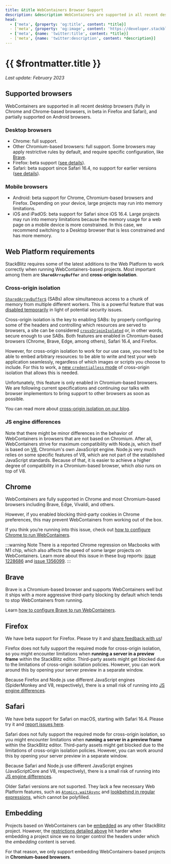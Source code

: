 ```yaml
---
title: &title WebContainers Browser Support
description: &description WebContainers are supported in all recent desktop browsers (fully in Chrome and Chrome-based browsers, in beta in Firefox and Safari), and partially supported on Android browsers.
head:
  - ['meta', {property: 'og:title', content: *title}]
  - ['meta', {property: 'og:image', content: 'https://developer.stackblitz.com/img/og/webcontainer-browser-support.png'}]
  - ['meta', {name: 'twitter:title', content: *title}]
  - ['meta', {name: 'twitter:description', content: *description}]
---
```


# {{ $frontmatter.title }}

_Last update: February 2023_

## Supported browsers

WebContainers are supported in all recent desktop browsers (fully in Chrome and Chrome-based browsers, in beta in Firefox and Safari), and partially supported on Android browsers.

### Desktop browsers

- Chrome: full support.
- Other Chromium-based browsers: full support. Some browsers may apply restrictive rules by default, and require specific configuration, like [Brave](#brave).
- Firefox: beta support ([see details](#firefox)).
- Safari: beta support since Safari 16.4, no support for earlier versions ([see details](#safari)).

### Mobile browsers

- Android: beta support for Chrome, Chromium-based browsers and Firefox. Depending on your device, large projects may run into memory limitations.
- iOS and iPadOS: beta support for Safari since iOS 16.4. Large projects may run into memory limitations because the memory usage for a web page on a mobile device is more constrained. In this case, we recommend switching to a Desktop browser that is less constrained and has more memory.

## Web Platform requirements

StackBlitz requires some of the latest additions to the Web Platform to work correctly when running WebContainers-based projects. Most important among them are **`SharedArrayBuffer`** and **cross-origin isolation**.

### Cross-origin isolation

[`SharedArrayBuffer`s](https://developer.mozilla.org/en-US/docs/Web/JavaScript/Reference/Global_Objects/SharedArrayBuffer) (SABs) allow simultaneous access to a chunk of memory from multiple different workers. This is a powerful feature that was [disabled temporarily](https://developer.mozilla.org/en-US/docs/Web/JavaScript/Reference/Global_Objects/SharedArrayBuffer#security_requirements) in light of potential security issues.

Cross-origin isolation is the key to enabling SABs: by properly configuring some of the headers and controlling which resources are served to browsers, a site can be considered [`crossOriginIsolated`](https://developer.mozilla.org/en-US/docs/Web/API/crossOriginIsolated) or, in other words, secure enough to use SABs. Both features are enabled in Chromium-based browsers (Chrome, Brave, Edge, among others), Safari 16.4, and Firefox.

However, for cross-origin isolation to work for our use case, you need to be able to embed arbitrary resources: to be able to write and test your web application seamlessly, regardless of which images or scripts you choose to include. For this to work, a [new `credentialless` mode](https://developer.mozilla.org/en-US/docs/Web/HTTP/Headers/Cross-Origin-Embedder-Policy#credentialless) of cross-origin isolation that allows this is needed.

Unfortunately, this feature is only enabled in Chromium-based browsers. We are following current specifications and continuing our talks with browser implementors to bring support to other browsers as soon as possible.

You can read more about [cross-origin isolation on our blog](https://blog.stackblitz.com/posts/cross-browser-with-coop-coep/).

### JS engine differences

Note that there might be minor differences in the behavior of WebContainers in browsers that are not based on Chromium. After all, WebContainers strive for maximum compatibility with Node.js, which itself is based on [V8](https://v8.dev/), Chromium's own JavaScript engine. Node.js very much relies on some specific features of V8, which are not part of the established JavaScript standards. Because of that, it is easier to achieve a higher degree of compatibility in a Chromium-based browser, which _also_ runs on top of V8.

## Chrome

WebContainers are fully supported in Chrome and most Chromium-based browsers including Brave, Edge, Vivaldi, and others.

However, if you enabled blocking third-party cookies in Chrome preferences, this may prevent WebContainers from working out of the box.

If you think you’re running into this issue, check out [how to configure Chrome to run WebContainers](/platform/webcontainers/browser-config#chrome-service-workers).

:::warning Note
There is a reported Chrome regression on Macbooks with M1 chip, which also affects the speed of some larger projects on WebContainers. Learn more about this issue in these bug reports: [issue 1228686](https://bugs.chromium.org/p/chromium/issues/detail?id=1228686) and [issue 1356099](https://bugs.chromium.org/p/chromium/issues/detail?id=1356099).
:::

## Brave

Brave is a Chromium-based browser and supports WebContainers well but it ships with a more aggressive third-party blocking by default which tends to stop WebContainers from running.

Learn [how to configure Brave to run WebContainers](/platform/webcontainers/browser-config#brave-service-workers).

## Firefox

We have beta support for Firefox. Please try it and [share feedback with us](https://github.com/stackblitz/webcontainer-core/issues/new/choose)!

Firefox does not fully support the required mode for cross-origin isolation, so you might encounter limitations when **running a server in a preview frame** within the StackBlitz editor. Third-party assets might get blocked due to the limitations of cross-origin isolation policies. However, you can work around this by opening your server preview in a separate window.

Because Firefox and Node.js use different JavaScript engines (SpiderMonkey and V8, respectively), there is a small risk of running into [JS engine differences](#js-engine-differences).

## Safari

We have beta support for Safari on macOS, starting with Safari 16.4. Please try it and [report issues here](https://github.com/stackblitz/webcontainer-core/issues/new/choose).

Safari does not fully support the required mode for cross-origin isolation, so you might encounter limitations when **running a server in a preview frame** within the StackBlitz editor. Third-party assets might get blocked due to the limitations of cross-origin isolation policies. However, you can work around this by opening your server preview in a separate window.

Because Safari and Node.js use different JavaScript engines (JavaScriptCore and V8, respectively), there is a small risk of running into [JS engine differences](#js-engine-differences).

Older Safari versions are not suported. They lack a few necessary Web Platform features, such as [`Atomics.waitAsync`](https://github.com/tc39/proposal-atomics-wait-async) and [lookbehind in regular expressions](https://developer.mozilla.org/en-US/docs/Web/JavaScript/Guide/Regular_Expressions/Assertions), which cannot be polyfilled.

## Embedding

Projects based on WebContainers can be [embedded](/guides/integration/embedding) as any other StackBlitz project. However, the [restrictions detailed above](#web-platform-requirements) hit harder when embedding a project since we no longer control the headers under which the _embedding_ content is served.

For that reason, we only support embedding WebContainers-based projects in **Chromium-based browsers**.

